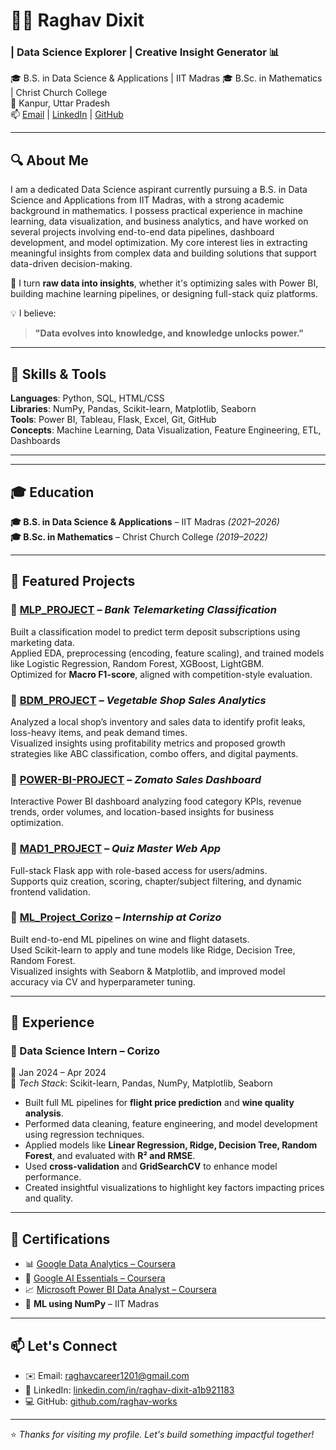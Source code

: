 # 👨‍💻 Raghav Dixit

### | Data Science Explorer | Creative Insight Generator 📊

🎓 B.S. in Data Science & Applications | IIT Madras 
🎓 B.Sc. in Mathematics | Christ Church College   
📍 Kanpur, Uttar Pradesh  
📫 [Email](mailto:raghavcareer1201@gmail.com) | [LinkedIn](https://www.linkedin.com/in/raghav-dixit-a1b921183) | [GitHub](https://github.com/raghav-works)

---

## 🔍 About Me

I am a dedicated Data Science aspirant currently pursuing a B.S. in Data Science and Applications from IIT Madras, with a strong academic background in mathematics. I possess practical experience in machine learning, data visualization, and business analytics, and have worked on several projects involving end-to-end data pipelines, dashboard development, and model optimization. My core interest lies in extracting meaningful insights from complex data and building solutions that support data-driven decision-making.

🔎 I turn **raw data into insights**, whether it's optimizing sales with Power BI, building machine learning pipelines, or designing full-stack quiz platforms.

💡 I believe:  
> **"Data evolves into knowledge, and knowledge unlocks power."**

---

## 🧠 Skills & Tools

**Languages**: Python, SQL, HTML/CSS  
**Libraries**: NumPy, Pandas, Scikit-learn, Matplotlib, Seaborn  
**Tools**: Power BI, Tableau, Flask, Excel, Git, GitHub  
**Concepts**: Machine Learning, Data Visualization, Feature Engineering, ETL, Dashboards

---

---

## 🎓 Education

**🎓 B.S. in Data Science & Applications** – IIT Madras *(2021–2026)*  
**🎓 B.Sc. in Mathematics** – Christ Church College *(2019–2022)*

---

## 🚀 Featured Projects

### 🔹 [MLP_PROJECT](https://github.com/raghav-works/MLP_PROJECT) – *Bank Telemarketing Classification*
Built a classification model to predict term deposit subscriptions using marketing data.  
Applied EDA, preprocessing (encoding, feature scaling), and trained models like Logistic Regression, Random Forest, XGBoost, LightGBM.  
Optimized for **Macro F1-score**, aligned with competition-style evaluation.

### 🔹 [BDM_PROJECT](https://github.com/raghav-works/BDM_PROJECT) – *Vegetable Shop Sales Analytics*
Analyzed a local shop’s inventory and sales data to identify profit leaks, loss-heavy items, and peak demand times.  
Visualized insights using profitability metrics and proposed growth strategies like ABC classification, combo offers, and digital payments.

### 🔹 [POWER-BI-PROJECT](https://github.com/raghav-works/POWER-BI-PROJECT) – *Zomato Sales Dashboard*
Interactive Power BI dashboard analyzing food category KPIs, revenue trends, order volumes, and location-based insights for business optimization.

### 🔹 [MAD1_PROJECT](https://github.com/raghav-works/MAD1_PROJECT) – *Quiz Master Web App*
Full-stack Flask app with role-based access for users/admins.  
Supports quiz creation, scoring, chapter/subject filtering, and dynamic frontend validation.

### 🔹 [ML_Project_Corizo](https://github.com/raghav-works/ML_Project_Corizo) – *Internship at Corizo*
Built end-to-end ML pipelines on wine and flight datasets.  
Used Scikit-learn to apply and tune models like Ridge, Decision Tree, Random Forest.  
Visualized insights with Seaborn & Matplotlib, and improved model accuracy via CV and hyperparameter tuning.

---

## 💼 Experience

### 🧪 Data Science Intern – Corizo  
📅 Jan 2024 – Apr 2024  
🔧 *Tech Stack*: Scikit-learn, Pandas, NumPy, Matplotlib, Seaborn

- Built full ML pipelines for **flight price prediction** and **wine quality analysis**.
- Performed data cleaning, feature engineering, and model development using regression techniques.
- Applied models like **Linear Regression, Ridge, Decision Tree, Random Forest**, and evaluated with **R² and RMSE**.
- Used **cross-validation** and **GridSearchCV** to enhance model performance.
- Created insightful visualizations to highlight key factors impacting prices and quality.

---

## 📜 Certifications

- 📊 [Google Data Analytics – Coursera](https://www.coursera.org/account/accomplishments/specialization/U4KWNQMFG1VD)
- 🧠 [Google AI Essentials – Coursera](https://www.coursera.org/account/accomplishments/records/QJ5R4P01D18O)
- 📈 [Microsoft Power BI Data Analyst – Coursera](https://www.coursera.org/account/accomplishments/professional-cert/certificate/SFE2HJE5YEQN)
- 🔬 **ML using NumPy** – IIT Madras

---

## 📫 Let's Connect

- ✉️ Email: [raghavcareer1201@gmail.com](mailto:raghavcareer1201@gmail.com)  
- 🔗 LinkedIn: [linkedin.com/in/raghav-dixit-a1b921183](https://www.linkedin.com/in/raghav-dixit-a1b921183)  
- 💻 GitHub: [github.com/raghav-works](https://github.com/raghav-works)

---

⭐ *Thanks for visiting my profile. Let's build something impactful together!*
<!--
**raghav-works/raghav-works** is a ✨ _special_ ✨ repository because its `README.md` (this file) appears on your GitHub profile.

Here are some ideas to get you started:

- 🔭 I’m currently working on ...
- 🌱 I’m currently learning ...
- 👯 I’m looking to collaborate on ...
- 🤔 I’m looking for help with ...
- 💬 Ask me about ...
- 📫 How to reach me: ...
- 😄 Pronouns: ...
- ⚡ Fun fact: ...
-->
